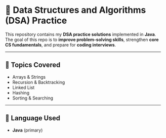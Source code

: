 # 🧩 Data Structures and Algorithms (DSA) Practice

This repository contains my **DSA practice solutions** implemented in **Java**.  
The goal of this repo is to **improve problem-solving skills**, strengthen **core CS fundamentals**, and prepare for **coding interviews**.

---

## 📌 Topics Covered
- Arrays & Strings
- Recursion & Backtracking
- Linked List
- Hashing
- Sorting & Searching

---

## 🚀 Language Used
- **Java** (primary)
